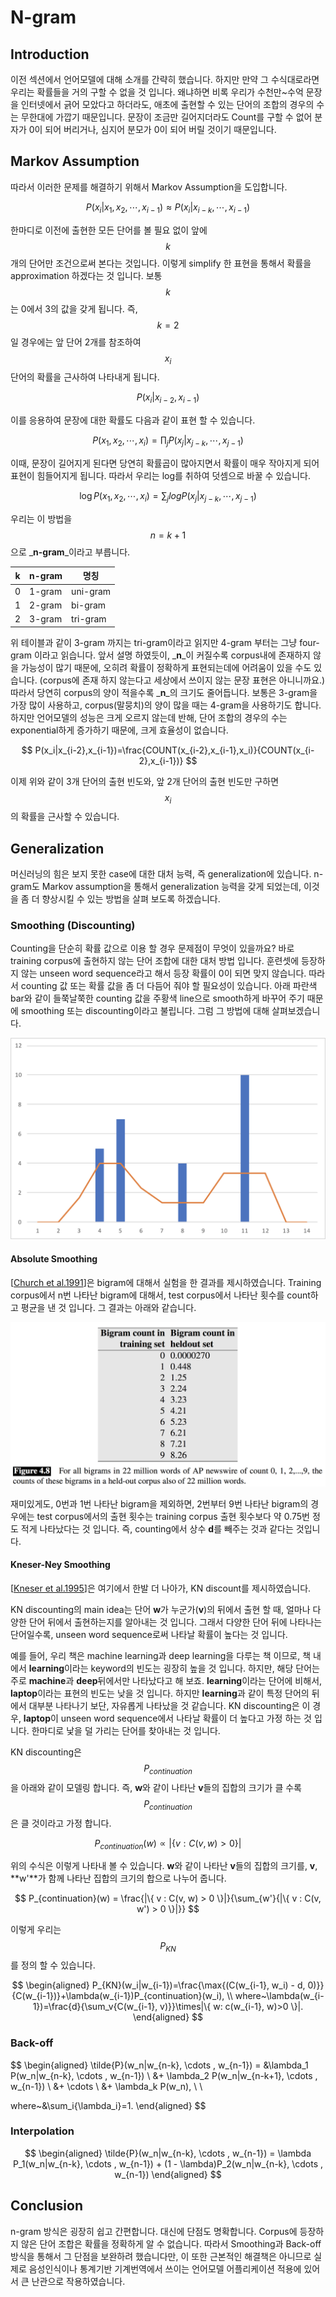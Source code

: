 # N-gram

## Introduction

이전 섹션에서 언어모델에 대해 소개를 간략히 했습니다. 하지만 만약 그 수식대로라면 우리는 확률들을 거의 구할 수 없을 것 입니다. 왜냐하면 비록 우리가 수천만~수억 문장을 인터넷에서 긁어 모았다고 하더라도, 애초에 출현할 수 있는 단어의 조합의 경우의 수는 무한대에 가깝기 때문입니다. 문장이 조금만 길어지더라도 Count를 구할 수 없어 분자가 0이 되어 버리거나, 심지어 분모가 0이 되어 버릴 것이기 때문입니다.

## Markov Assumption

따라서 이러한 문제를 해결하기 위해서 Markov Assumption을 도입합니다.


$$
P(x_i|x_1,x_2,\cdots,x_{i-1}) \approx P(x_i|x_{i-k},\cdots,x_{i-1})
$$


한마디로 이전에 출현한 모든 단어를 볼 필요 없이 앞에 $$ k $$ 개의 단어만 조건으로써 본다는 것입니다. 이렇게 simplify 한 표현을 통해서 확률을 approximation 하겠다는 것 입니다. 보통 $$ k $$는 0에서 3의 값을 갖게 됩니다. 즉, $$ k = 2 $$ 일 경우에는 앞 단어 2개를 참조하여 $$ x_i $$ 단어의 확률을 근사하여 나타내게 됩니다.


$$
P(x_i|x_{i-2},x_{i-1})
$$


이를 응용하여 문장에 대한 확률도 다음과 같이 표현 할 수 있습니다.


$$
P(x_1,x_2,\cdots,x_i)=\prod_{j}{P(x_j|x_{j-k},\cdots,x_{j-1})}
$$


이때, 문장이 길어지게 된다면 당연히 확률곱이 많아지면서 확률이 매우 작아지게 되어 표현이 힘들어지게 됩니다. 따라서 우리는 log를 취하여 덧셈으로 바꿀 수 있습니다.


$$
\log{P(x_1,x_2,\cdots,x_i)}=\sum_{j}{log{P(x_j|x_{j-k},\cdots,x_{j-1})}}
$$


우리는 이 방법을 $$ n=k+1 $$으로 _**n-gram**_이라고 부릅니다.

| k | n-gram | 명칭 |
| --- | --- | --- |
| 0 | 1-gram | uni-gram |
| 1 | 2-gram | bi-gram |
| 2 | 3-gram | tri-gram |

위 테이블과 같이 3-gram 까지는 tri-gram이라고 읽지만 4-gram 부터는 그냥 four-gram 이라고 읽습니다. 앞서 설명 하였듯이, _**n**_이 커질수록 corpus내에 존재하지 않을 가능성이 많기 때문에, 오히려 확률이 정확하게 표현되는데에 어려움이 있을 수도 있습니다. \(corpus에 존재 하지 않는다고 세상에서 쓰이지 않는 문장 표현은 아니니까요.\) 따라서 당연히 corpus의 양이 적을수록 _**n**_의 크기도 줄어듭니다. 보통은 3-gram을 가장 많이 사용하고, corpus\(말뭉치\)의 양이 많을 때는 4-gram을 사용하기도 합니다. 하지만 언어모델의 성능은 크게 오르지 않는데 반해, 단어 조합의 경우의 수는 exponential하게 증가하기 때문에, 크게 효율성이 없습니다.


$$
P(x_i|x_{i-2},x_{i-1})=\frac{COUNT(x_{i-2},x_{i-1},x_i)}{COUNT(x_{i-2},x_{i-1})}
$$


이제 위와 같이 3개 단어의 출현 빈도와, 앞 2개 단어의 출현 빈도만 구하면 $$ x_i $$의 확률을 근사할 수 있습니다.

## Generalization

머신러닝의 힘은 보지 못한 case에 대한 대처 능력, 즉 generalization에 있습니다. n-gram도 Markov assumption을 통해서 generalization 능력을 갖게 되었는데, 이것을 좀 더 향상시킬 수 있는 방법을 살펴 보도록 하겠습니다.

### Smoothing \(Discounting\)

Counting을 단순히 확률 값으로 이용 할 경우 문제점이 무엇이 있을까요? 바로 training corpus에 출현하지 않는 단어 조합에 대한 대처 방법 입니다. 훈련셋에 등장하지 않는 unseen word sequence라고 해서 등장 확률이 0이 되면 맞지 않습니다. 따라서 counting 값 또는 확률 값을 좀 더 다듬어 줘야 할 필요성이 있습니다. 아래 파란색 bar와 같이 들쭉날쭉한 counting 값을 주황색 line으로 smooth하게 바꾸어 주기 때문에 smoothing 또는 discounting이라고 불립니다. 그럼 그 방법에 대해 살펴보겠습니다.

![](/assets/lm-why-smoothing.png)

#### Absolute Smoothing

[[Church et al.1991](https://www.sciencedirect.com/science/article/pii/088523089190016J)]은 bigram에 대해서 실험을 한 결과를 제시하였습니다. Training corpus에서 n번 나타난 bigram에 대해서, test corpus에서 나타난 횟수를 count하고 평균을 낸 것 입니다. 그 결과는 아래와 같습니다.

![](/assets/lm-absolute_discounting.png)

재미있게도, 0번과 1번 나타난 bigram을 제외하면, 2번부터 9번 나타난 bigram의 경우에는 test corpus에서의 출현 횟수는 training corpus 출현 횟수보다 약 0.75번 정도 적게 나타났다는 것 입니다. 즉, counting에서 상수 **d**를 빼주는 것과 같다는 것입니다.

#### Kneser-Ney Smoothing

[[Kneser et al.1995](https://www.semanticscholar.org/paper/Improved-backing-off-for-M-gram-language-modeling-Kneser-Ney/9548ac30c113562a51e603dbbc8e9fa651cfd3ab)]은 여기에서 한발 더 나아가, KN discount를 제시하였습니다.

KN discounting의 main idea는 단어 **w**가 누군가(**v**)의 뒤에서 출현 할 때, 얼마나 다양한 단어 뒤에서 출현하는지를 알아내는 것 입니다. 그래서 다양한 단어 뒤에 나타나는 단어일수록, unseen word sequence로써 나타날 확률이 높다는 것 입니다.

예를 들어, 우리 책은 machine learning과 deep learning을 다루는 책 이므로, 책 내에서 **learning**이라는 keyword의 빈도는 굉장히 높을 것 입니다. 하지만, 해당 단어는 주로 **machine**과 **deep**뒤에서만 나타났다고 해 보죠. **learning**이라는 단어에 비해서, **laptop**이라는 표현의 빈도는 낮을 것 입니다. 하지만 **learning**과 같이 특정 단어의 뒤에서 대부분 나타나기 보단, 자유롭게 나타났을 것 같습니다. KN discounting은 이 경우, **laptop**이 unseen word sequence에서 나타날 확률이 더 높다고 가정 하는 것 입니다. 한마디로 낯을 덜 가리는 단어를 찾아내는 것 입니다.

KN discounting은 $$ P_{continuation} $$을 아래와 같이 모델링 합니다. 즉, **w**와 같이 나타난 **v**들의 집합의 크기가 클 수록 $$ P_{continuation} $$은 클 것이라고 가정 합니다.

$$
P_{continuation}(w) \varpropto |\{ v : C(v, w) > 0 \}|
$$

위의 수식은 이렇게 나타내 볼 수 있습니다. **w**와 같이 나타난 **v**들의 집합의 크기를, **v**, **w'**가 함께 나타난 집합의 크기의 합으로 나누어 줍니다.

$$
P_{continuation}(w) = \frac{|\{ v : C(v, w) > 0 \}|}{\sum_{w'}{|\{ v : C(v, w') > 0 \}|}}
$$

이렇게 우리는 $$ P_{KN} $$를 정의 할 수 있습니다.

$$
\begin{aligned}
P_{KN}(w_i|w_{i-1})=\frac{\max{(C(w_{i-1}, w_i) - d, 0)}}{C(w_{i-1})}+\lambda(w_{i-1})P_{continuation}(w_i), \\
where~\lambda(w_{i-1})=\frac{d}{\sum_v{C(w_{i-1}, v)}}\times|\{ w: c(w_{i-1}, w)>0 \}|.
\end{aligned}
$$


### Back-off


$$
\begin{aligned}
\tilde{P}(w_n|w_{n-k}, \cdots , w_{n-1}) = &\lambda_1 P(w_n|w_{n-k}, \cdots , w_{n-1}) \\
&+ \lambda_2 P(w_n|w_{n-k+1}, \cdots , w_{n-1}) \\
&+ \cdots \\
&+ \lambda_k P(w_n), \\ \\

where~&\sum_i{\lambda_i}=1.
\end{aligned}
$$


### Interpolation


$$
\begin{aligned}
\tilde{P}(w_n|w_{n-k}, \cdots , w_{n-1}) = \lambda P_1(w_n|w_{n-k}, \cdots , w_{n-1}) + (1 - \lambda)P_2(w_n|w_{n-k}, \cdots , w_{n-1})
\end{aligned}
$$


## Conclusion

n-gram 방식은 굉장히 쉽고 간편합니다. 대신에 단점도 명확합니다. Corpus에 등장하지 않은 단어 조합은 확률을 정확하게 알 수 없습니다. 따라서 Smoothing과 Back-off 방식을 통해서 그 단점을 보완하려 했습니다만, 이 또한 근본적인 해결책은 아니므로 실제로 음성인식이나 통계기반 기계번역에서 쓰이는 언어모델 어플리케이션 적용에 있어서 큰 난관으로 작용하였습니다.

